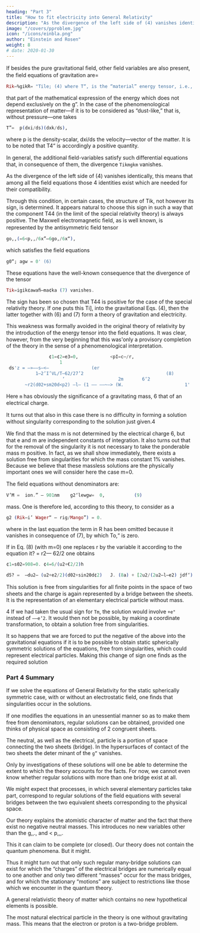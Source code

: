 ```yaml
---
heading: "Part 3"
title: "How to fit electricity into General Relativity"
description: "As the divergence of the left side of (4) vanishes identically, this means that among all the ﬁeld equations those 4 identities exist which are needed for their compatibility"
image: "/covers/pproblem.jpg"
icon: "/icons/einbla.png"
author: "Einstein and Rosen"
weight: 8
# date: 2020-01-30
---
```




<!-- Part 3. COMBINED FIELD. ELECTRICITY                       -->
                                                              

If besides the pure gravitational ﬁeld, other ﬁeld variables are also present, the ﬁeld equations of gravitation are=  

```elixir
Rik—%gikR= "Tile; (4) where T“, is the “material” energy tensor, i.e.,
```

that part of the mathematical expression of the energy which does not depend exclusively on the g”. In the case of the phenomenological representation of matter—if it is to be considered as “dust-like,” that is, without pressure—one takes 

```elixir
T”=  p(dxi/ds)(dxk/ds), 
```

where p is the density-scalar, dxi/ds the velocity—vector of the matter. It is to be noted that T4“ is accordingly a positive quantity. 

In general, the additional ﬁeld-variables satisfy such differential equations that, in consequence of them, the divergence `Tikmgkm` vanishes.

As the divergence of the left side of (4) vanishes identically, this means that among all the ﬁeld equations those 4 identities exist which are needed for their compatibility. 

Through this condition, in certain cases, the structure of Tik, not however its sign, is determined. It appears natural to choose this sign in such a way that the component T44 (in the limit of the special relativity theory) is always positive. The Maxwell electromagnetic ﬁeld, as is well known, is represented by the antisymmetric ﬁeld tensor 


```elixir
go,,(=6<p,,/6x”—6go,/6x“), 
```

which satisﬁes the ﬁeld equations 

```elixir
g0“; agw = 0' (6) 
```

These equations have the well-known consequence that the divergence of the tensor 

```elixir
Tik=igik¢awaﬁ—ma¢ka (7) vanishes. 
```

The sign has been so chosen that T44 is positive for the case of the special relativity theory. If one puts this Ti], into the gravitational Eqs. (4), then the latter together with (6) and (7) form a theory of gravitation and electricity.

This weakness was formally avoided in the original theory of relativity by the introduction of the energy tensor into the ﬁeld equations. It was clear, however, from the very beginning that this was'only a provisory completion of the theory in the sense of a phenomenological interpretation.                                 

```elixir
                ¢1=¢2=e3=0,            <pI=c—/r,                        
                    1                                                 
 ds'z = —»——s—<—                (er                                
           1—2’I’VL/T—62/27’2                               (8)    
                     ‘                    2m       6‘2             
       ~r2(d02+sm20d<p2) —l— (1 —— ——~—> (W.                       1'    Zr2                
```

Here `m` has obviously the signiﬁcance of a gravitating mass, 6 that of an electrical charge.
      
It turns out that also in this case there is no difﬁculty in forming a solution without singularity corresponding to the solution just given.4
                                                                   
We ﬁnd that the mass m is not determined by the electrical charge 6, but that e and m are independent constants of integration. It also turns out that for the removal of the singularity it is not necessary to take the ponderable mass m positive. In fact, as we shall show immediately, there exists a solution free from singularities for which the mass constant 1% vanishes. Because we believe that these massless solutions are the physically important ones we will consider here the case m=0.
      
The ﬁeld equations without denominators are:

```elixir
V’M =  ion.” — 901nm    g2‘lewgw=  0,           (9)      
```

mass. One is therefore led, according to this theory, to consider as a

```elixir
g2 (Rik—i’ Wager“ — rig/Mango”) = 0.
``` 

where in the last equation the term in R has been omitted because it vanishes in consequence of (7), by which To,“ is zero.

If in Eq. (8) (with m=0) one replaces r by the variable it according to the equation it? = r2— 62/2 one obtains                                                       
                                                                

```elixir
¢1=s02=908=0. ¢4=6/(u2+€2/2)h
```
         
```elixir                                                                   
d5? =  —du2— (u2+e2/2)(d02+sin20d¢2)   J. (8a) + [2u2/(2u2—l—e2) jdf‘).             
```                                                          

This solution is free from singularities for all ﬁnite points in the space of two sheets and the charge is again represented by a bridge between the sheets. It is the representation of an elementary electrical particle without mass.                            

4 If we had taken the usual sign for `Tm`, the solution would involve `+e"` instead of `——e‘2`. It would then not be possible, by making a coordinate transformation, to obtain a solution free from singularities.

It so happens that we are forced to put the negative of the above into the gravitational equations if it is to be possible to obtain static spherically symmetric solutions of the equations, free from singularities, which could represent electrical particles. Making this change of sign one ﬁnds as the required solution


### Part 4 Summary

If we solve the equations of General Relativity for the static spherically symmetric case, with or without an electrostatic ﬁeld, one ﬁnds that singularities occur in the solutions. 

If one modiﬁes the equations in an unessential manner so as to make them free from denominators, regular solutions can be obtained, provided one thinks of physical space as consisting of 2 congruent sheets. 

The neutral, as well as the electrical, particle is a portion of space connecting the two sheets (bridge). In the hypersurfaces of contact of the two sheets the deter minant of the `g”` vanishes.

Only by investigations of these solutions will one be able to determine the extent to which the theory accounts for the facts. For now, we cannot even know whether regular solutions with more than one bridge exist at all.

We might expect that processes, in which several elementary particles take part, correspond to regular solutions of the ﬁeld equations with several bridges between the two equivalent sheets corresponding to the physical space.

Our theory explains the atomistic character of matter and the fact that there exist no negative neutral masses. This introduces no new variables other than the g,,., and < p,,,. 

This it can claim to be complete (or closed). Our theory does not contain the quantum phenomena. But it might.

Thus it might turn out that only such regular many-bridge solutions can exist for which the “charges” of the electrical bridges are numerically equal to one another and only two different “masses” occur for the mass bridges, and for which the stationary “motions” are subject to restrictions like those which we encounter in the quantum theory. 

A general relativistic theory of matter which contains no new hypothetical elements is possible.

The most natural electrical particle in the theory is one without gravitating mass. This means that the electron or proton is a two-bridge problem.
